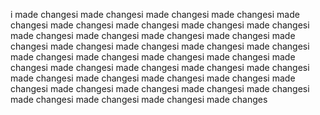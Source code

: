 i made changesi made changesi made changesi made changesi made changesi made changesi made changesi made changesi made changesi made changesi made changesi made changesi made changesi made changesi made changesi made changesi made changesi made changesi made changesi made changesi made changesi made changesi made changesi made changesi made changesi made changesi made changesi made changesi made changesi made changesi made changesi made changesi made changesi made changesi made changesi made changesi made changesi made changesi made changesi made changes